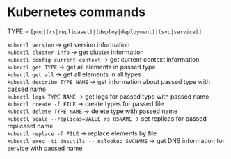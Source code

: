 # Kubernetes commands

TYPE = `[pod|(rs|replicaset)|(deploy|deployment)|(svc|service)]`

`kubectl version` -> get version information  
`kubectl cluster-info` -> get cluster information  
`kubectl config current-context` -> get current context information  
`kubectl get TYPE` -> get all elements in passed type  
`kubectl get all` -> get all elements in all types  
`kubectl describe TYPE NAME` -> get information about passed type with passed name  
`kubectl logs TYPE NAME` -> get logs for passed type with passed name  
`kubectl create -f FILE` -> create types for passed file  
`kubectl delete TYPE NAME` -> delete type with passed name  
`kubectl scale --replicas=VALUE rs RSNAME` -> set replicas for passed replicaset name  
`kubectl replace -f FILE` -> replace elements by file  
`kubectl exec -ti dnsutils -- nslookup SVCNAME` -> get DNS information for service with passed name